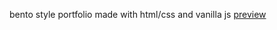 bento style portfolio made with html/css and vanilla js
[preview](https://github.com/user-attachments/assets/163ea812-8b9d-4e30-a218-0fac4f82b77d)
